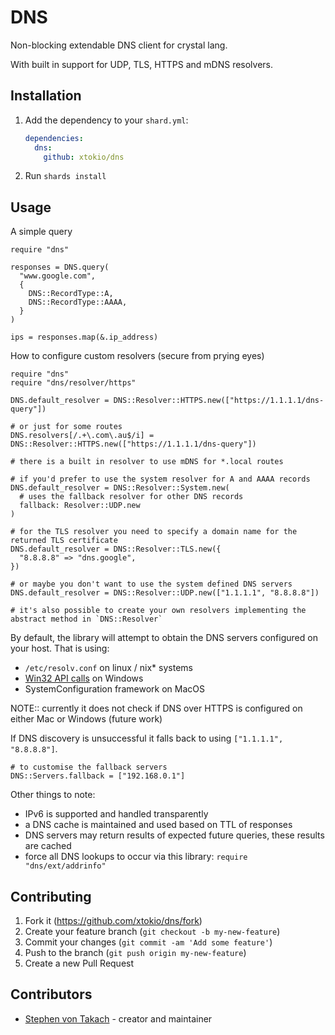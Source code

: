 # DNS

Non-blocking extendable DNS client for crystal lang.

With built in support for UDP, TLS, HTTPS and mDNS resolvers.

## Installation

1. Add the dependency to your `shard.yml`:

   ```yaml
   dependencies:
     dns:
       github: xtokio/dns
   ```

2. Run `shards install`

## Usage

A simple query

```crystal
require "dns"

responses = DNS.query(
  "www.google.com",
  {
    DNS::RecordType::A,
    DNS::RecordType::AAAA,
  }
)

ips = responses.map(&.ip_address)

```

How to configure custom resolvers (secure from prying eyes)

```crystal
require "dns"
require "dns/resolver/https"

DNS.default_resolver = DNS::Resolver::HTTPS.new(["https://1.1.1.1/dns-query"])

# or just for some routes
DNS.resolvers[/.+\.com\.au$/i] = DNS::Resolver::HTTPS.new(["https://1.1.1.1/dns-query"])

# there is a built in resolver to use mDNS for *.local routes

# if you'd prefer to use the system resolver for A and AAAA records
DNS.default_resolver = DNS::Resolver::System.new(
  # uses the fallback resolver for other DNS records
  fallback: Resolver::UDP.new
)

# for the TLS resolver you need to specify a domain name for the returned TLS certificate
DNS.default_resolver = DNS::Resolver::TLS.new({
  "8.8.8.8" => "dns.google",
})

# or maybe you don't want to use the system defined DNS servers
DNS.default_resolver = DNS::Resolver::UDP.new(["1.1.1.1", "8.8.8.8"])

# it's also possible to create your own resolvers implementing the abstract method in `DNS::Resolver`

```

By default, the library will attempt to obtain the DNS servers configured on your host. That is using:

* `/etc/resolv.conf` on linux / nix* systems
* [Win32 API calls](https://learn.microsoft.com/en-us/windows/win32/api/iptypes/ns-iptypes-ip_adapter_dns_server_address_xp) on Windows
* SystemConfiguration framework on MacOS

NOTE:: currently it does not check if DNS over HTTPS is configured on either Mac or Windows (future work)

If DNS discovery is unsuccessful it falls back to using `["1.1.1.1", "8.8.8.8"]`.

```crystal
# to customise the fallback servers
DNS::Servers.fallback = ["192.168.0.1"]
```

Other things to note:

* IPv6 is supported and handled transparently
* a DNS cache is maintained and used based on TTL of responses
* DNS servers may return results of expected future queries, these results are cached
* force all DNS lookups to occur via this library: `require "dns/ext/addrinfo"`

## Contributing

1. Fork it (<https://github.com/xtokio/dns/fork>)
2. Create your feature branch (`git checkout -b my-new-feature`)
3. Commit your changes (`git commit -am 'Add some feature'`)
4. Push to the branch (`git push origin my-new-feature`)
5. Create a new Pull Request

## Contributors

- [Stephen von Takach](https://github.com/stakach) - creator and maintainer
